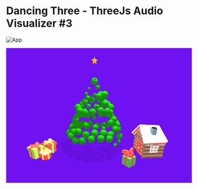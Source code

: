 # Dancing Three - ThreeJs Audio Visualizer #3

![App](https://iondrimba.github.io/threejs-audio-visualizer-tree/public/)

![App](https://raw.githubusercontent.com/iondrimba/images/master/dancing.trhree.PNG)

